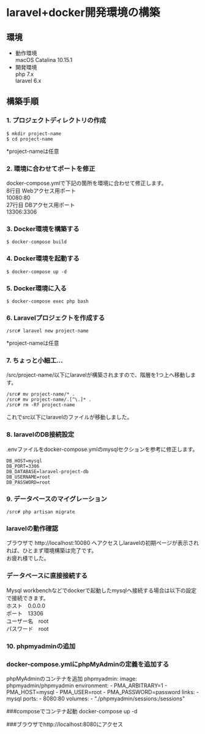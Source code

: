 # laravel+docker開発環境の構築
## 環境
- 動作環境  
macOS Catalina 10.15.1
- 開発環境  
php 7.x  
laravel 6.x
## 構築手順
### 1. プロジェクトディレクトリの作成
```
$ mkdir project-name
$ cd project-name
```
*project-nameは任意

### 2. 環境に合わせてポートを修正
docker-compose.ymlで下記の箇所を環境に合わせて修正します。  
8行目 Webアクセス用ポート  
10080:80  
27行目 DBアクセス用ポート  
13306:3306

### 3. Docker環境を構築する
```
$ docker-compose build
```

### 4. Docker環境を起動する
```
$ docker-compose up -d
```

### 5. Docker環境に入る
```
$ docker-compose exec php bash
```

### 6. Laravelプロジェクトを作成する
```
/src# laravel new project-name
```
*project-nameは任意

### 7. ちょっと小細工...
/src/project-name/以下にlaravelが構築されますので、階層を1つ上へ移動します。
```
/src# mv project-name/* .
/src# mv project-name/.[^\.]* .
/src# rm -Rf project-name
```
これでsrc以下にlaravelのファイルが移動しました。

### 8. laravelのDB接続設定
.envファイルをdocker-compose.ymlのmysqlセクションを参考に修正します。
```
DB_HOST=mysql
DB_PORT=3306
DB_DATABASE=laravel-project-db
DB_USERNAME=root
DB_PASSWORD=root
```

### 9. データベースのマイグレーション
```
/src# php artisan migrate
```

### laravelの動作確認
ブラウザで http://localhost:10080 へアクセスしlaravelの初期ページが表示されれば、ひとまず環境構築は完了です。  
お疲れ様でした。

### データベースに直接接続する
Mysql workbenchなどでdockerで起動したmysqlへ接続する場合は以下の設定で接続できます。  
ホスト　0.0.0.0  
ポート　13306  
ユーザー名　root  
パスワード　root

### 10. phpmyadminの追加

### docker-compose.ymlにphpMyAdminの定義を追加する
phpMyAdminのコンテナを追加
phpmyadmin:
  image: phpmyadmin/phpmyadmin
  environment:
    - PMA_ARBITRARY=1
    - PMA_HOST=mysql
    - PMA_USER=root
    - PMA_PASSWORD=password
  links:
    - mysql
  ports:
     - 8080:80
  volumes:
     - "./phpmyadmin/sessions:/sessions"

###composeでコンテナ起動
docker-compose up -d

###ブラウザでhttp://localhost:8080にアクセス





